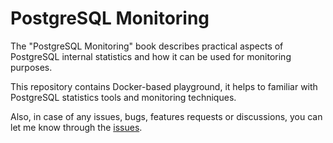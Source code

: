 # PostgreSQL Monitoring

The "PostgreSQL Monitoring" book describes practical aspects of PostgreSQL internal statistics and how it can be used for
monitoring purposes.

This repository contains Docker-based playground, it helps to familiar with PostgreSQL statistics tools and monitoring
techniques.

Also, in case of any issues, bugs, features requests or discussions, you can let me know through the [issues].

[issues]:https://github.com/lesovsky/postgresql-monitoring-book/issues